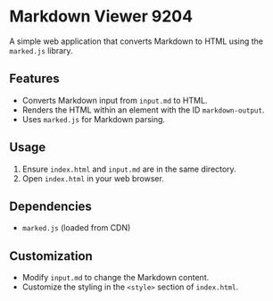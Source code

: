 # Markdown Viewer 9204

A simple web application that converts Markdown to HTML using the `marked.js` library.

## Features

-   Converts Markdown input from `input.md` to HTML.
-   Renders the HTML within an element with the ID `markdown-output`.
-   Uses `marked.js` for Markdown parsing.

## Usage

1.  Ensure `index.html` and `input.md` are in the same directory.
2.  Open `index.html` in your web browser.

## Dependencies

-   `marked.js` (loaded from CDN)

## Customization

-   Modify `input.md` to change the Markdown content.
-   Customize the styling in the `<style>` section of `index.html`.
